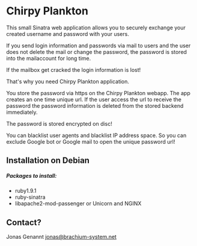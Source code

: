Chirpy Plankton
=======================

This small Sinatra web application allows you to securely exchange your
created username and password with your users.

If you send login information and passwords via mail to users and the user
does not delete the mail or change the password, the password is stored
into the mailaccount for long time.

If the mailbox get cracked the login information is lost!

That's why you need Chirpy Plankton application.

You store the password via https on the Chirpy Plankton webapp. The app
creates an one time unique url. If the user access the url to receive the
password the password information is deleted from the stored backend
immediately.

The password is stored encrypted on disc!

You can blacklist user agents and blacklist IP address space. So you can
exclude Google bot or Google mail to open the unique password url!


Installation on Debian
-----------------------

##### Packages to install: #####

-   ruby1.9.1
-   ruby-sinatra
-   libapache2-mod-passenger or Unicorn and NGINX



Contact?
------------------

Jonas Genannt <jonas@brachium-system.net>
